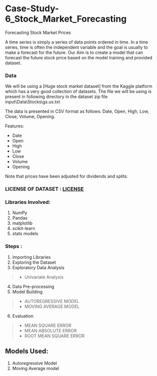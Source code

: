 # Case-Study-6_Stock_Market_Forecasting
Forecasting Stock Market Prices

A time series is simply a series of data points ordered in time. In a time series, time is often the independent variable and the goal is usually to make a forecast for the future. Our Aim  is to create a model that can forecast the future stock price based on the model training and provided dataset.

### Data
We will be using a [Huge stock market dataset] from the Kaggle platform which has a very good collection of datasets. The file we will be using is present in following directory in the dataset zip file input\Data\Stocks\gs.us.txt
  
The data is presented in CSV format as follows: Date, Open, High, Low, Close, Volume, Opening.

Features:
  - Date
  - Open
  - High
  - Low
  - Close
  - Volume
  - Opening
  
Note that prices have been adjusted for dividends and splits.

### LICENSE OF DATASET : [LICENSE](https://creativecommons.org/publicdomain/zero/1.0/)

### Libraries Involved:

1. NumPy
2. Pandas
3. matplotlib
4. scikit-learn
5. stats models


### Steps :
1. Importing Libraries
2. Exploring the Dataset
3. Exploratory Data Analysis
> * Univariate Analysis
4. Data Pre-processing
5. Model Building
> * AUTOREGRESSIVE MODEL
> * MOVING AVERAGE MODEL
6. Evaluation
> * MEAN SQUARE ERROR
> * MEAN ABSOLUTE ERROR
> * ROOT MEAN SQUARE ERROR

## Models Used:
1. Autoregressive Model
2. Moving Average model
